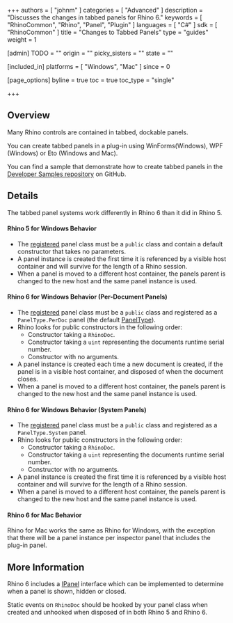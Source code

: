 +++
authors = [ "johnm" ]
categories = [ "Advanced" ]
description = "Discusses the changes in tabbed panels for Rhino 6."
keywords = [ "RhinoCommon", "Rhino", "Panel", "Plugin" ]
languages = [ "C#" ]
sdk = [ "RhinoCommon" ]
title = "Changes to Tabbed Panels"
type = "guides"
weight = 1

[admin]
TODO = ""
origin = ""
picky_sisters = ""
state = ""

[included_in]
platforms = [ "Windows", "Mac" ]
since = 0

[page_options]
byline = true
toc = true
toc_type = "single"

+++


## Overview

Many Rhino controls are contained in tabbed, dockable panels. 

You can create tabbed panels in a plug-in using WinForms(Windows), WPF (Windows) or Eto (Windows and Mac).

You can find a sample that demonstrate how to create tabbed panels in the [Developer Samples repository](https://github.com/mcneel/rhino-developer-samples) on GitHub.

## Details

The tabbed panel systems work differently in Rhino 6 than it did in Rhino 5.

#### Rhino 5 for Windows Behavior

- The [registered](https://developer.rhino3d.com/api/RhinoCommon/html/M_Rhino_UI_Panels_RegisterPanel.htm)  panel class must be a ```public``` class and contain a default constructor that takes no parameters.
- A panel instance is created the first time it is referenced by a visible host container and will survive for the length of a Rhino session.
- When a panel is moved to a different host container, the panels parent is changed to the new host and the same panel instance is used.

#### Rhino 6 for Windows Behavior (Per-Document Panels)

- The [registered](https://developer.rhino3d.com/api/RhinoCommon/html/M_Rhino_UI_Panels_RegisterPanel_1.htm) panel class must be a ```public``` class and registered as a ```PanelType.PerDoc``` panel (the default [PanelType](https://developer.rhino3d.com/api/RhinoCommon/html/T_Rhino_UI_PanelType.htm)).
- Rhino looks for public constructors in the following order:
  - Constructor taking a ```RhinoDoc```.
  - Constructor taking a ```uint``` representing the documents runtime serial number.
  - Constructor with no arguments.
- A panel instance is created each time a new document is created, if the panel is in a visible host container, and disposed of when the document closes.
- When a panel is moved to a different host container, the panels parent is changed to the new host and the same panel instance is used.

#### Rhino 6 for Windows Behavior (System Panels)

- The [registered](https://developer.rhino3d.com/api/RhinoCommon/html/M_Rhino_UI_Panels_RegisterPanel_1.htm) panel class must be a ```public``` class and registered as a ```PanelType.System``` panel.
- Rhino looks for public constructors in the following order:
  - Constructor taking a ```RhinoDoc```.
  - Constructor taking a ```uint``` representing the documents runtime serial number.
  - Constructor with no arguments.
- A panel instance is created the first time it is referenced by a visible host container and will survive for the length of a Rhino session.
- When a panel is moved to a different host container, the panels parent is changed to the new host and the same panel instance is used.

#### Rhino 6 for Mac Behavior

Rhino for Mac works the same as Rhino for Windows, with the exception that there will be a panel instance per inspector panel that includes the plug-in panel.

## More Information

Rhino 6 includes a [IPanel](https://developer.rhino3d.com/api/RhinoCommon/html/T_Rhino_UI_IPanel.htm) interface which can be implemented to determine when a panel is shown, hidden or closed.

Static events on ```RhinoDoc``` should be hooked by your panel class when created and unhooked when disposed of in both Rhino 5 and Rhino 6.


